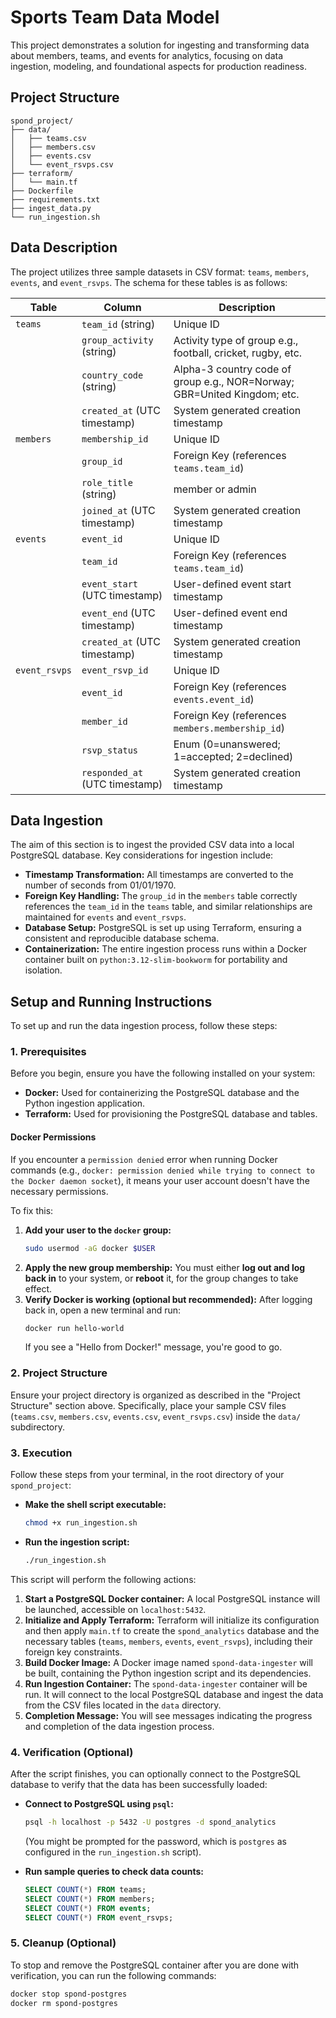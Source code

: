# Sports Team Data Model

This project demonstrates a solution for ingesting and transforming data about members, teams, and events for analytics, focusing on data ingestion, modeling, and foundational aspects for production readiness.

## Project Structure

```
spond_project/
├── data/
│   ├── teams.csv
│   ├── members.csv
│   ├── events.csv
│   └── event_rsvps.csv
├── terraform/
│   └── main.tf
├── Dockerfile
├── requirements.txt
├── ingest_data.py
└── run_ingestion.sh
```

## Data Description

The project utilizes three sample datasets in CSV format: `teams`, `members`, `events`, and `event_rsvps`. The schema for these tables is as follows:

| Table         | Column              | Description                                                                 |
|---------------|---------------------|-----------------------------------------------------------------------------|
| `teams`       | `team_id` (string)  | Unique ID                                                                   |
|               | `group_activity` (string) | Activity type of group e.g., football, cricket, rugby, etc.           |
|               | `country_code` (string) | Alpha-3 country code of group e.g., NOR=Norway; GBR=United Kingdom; etc. |
|               | `created_at` (UTC timestamp) | System generated creation timestamp                                       |
| `members`     | `membership_id`     | Unique ID                                                                   |
|               | `group_id`          | Foreign Key (references `teams.team_id`)                                    |
|               | `role_title` (string) | member or admin                                                             |
|               | `joined_at` (UTC timestamp) | System generated creation timestamp                                       |
| `events`      | `event_id`          | Unique ID                                                                   |
|               | `team_id`           | Foreign Key (references `teams.team_id`)                                    |
|               | `event_start` (UTC timestamp) | User-defined event start timestamp                                          |
|               | `event_end` (UTC timestamp)   | User-defined event end timestamp                                            |
|               | `created_at` (UTC timestamp) | System generated creation timestamp                                       |
| `event_rsvps` | `event_rsvp_id`     | Unique ID                                                                   |
|               | `event_id`          | Foreign Key (references `events.event_id`)                                  |
|               | `member_id`         | Foreign Key (references `members.membership_id`)                            |
|               | `rsvp_status`       | Enum (0=unanswered; 1=accepted; 2=declined)                                 |
|               | `responded_at` (UTC timestamp) | System generated creation timestamp                                       |

## Data Ingestion

The aim of this section is to ingest the provided CSV data into a local PostgreSQL database. Key considerations for ingestion include:
* **Timestamp Transformation:** All timestamps are converted to the number of seconds from 01/01/1970.
* **Foreign Key Handling:** The `group_id` in the `members` table correctly references the `team_id` in the `teams` table, and similar relationships are maintained for `events` and `event_rsvps`.
* **Database Setup:** PostgreSQL is set up using Terraform, ensuring a consistent and reproducible database schema.
* **Containerization:** The entire ingestion process runs within a Docker container built on `python:3.12-slim-bookworm` for portability and isolation.

## Setup and Running Instructions

To set up and run the data ingestion process, follow these steps:

### 1. Prerequisites

Before you begin, ensure you have the following installed on your system:

* **Docker:** Used for containerizing the PostgreSQL database and the Python ingestion application.
* **Terraform:** Used for provisioning the PostgreSQL database and tables.

#### Docker Permissions

If you encounter a `permission denied` error when running Docker commands (e.g., `docker: permission denied while trying to connect to the Docker daemon socket`), it means your user account doesn't have the necessary permissions.

To fix this:

1.  **Add your user to the `docker` group:**
    ```bash
    sudo usermod -aG docker $USER
    ```
2.  **Apply the new group membership:**
    You must either **log out and log back in** to your system, or **reboot** it, for the group changes to take effect.
3.  **Verify Docker is working (optional but recommended):**
    After logging back in, open a new terminal and run:
    ```bash
    docker run hello-world
    ```
    If you see a "Hello from Docker!" message, you're good to go.

### 2. Project Structure

Ensure your project directory is organized as described in the "Project Structure" section above. Specifically, place your sample CSV files (`teams.csv`, `members.csv`, `events.csv`, `event_rsvps.csv`) inside the `data/` subdirectory.

### 3. Execution

Follow these steps from your terminal, in the root directory of your `spond_project`:

* **Make the shell script executable:**
    ```bash
    chmod +x run_ingestion.sh
    ```

* **Run the ingestion script:**
    ```bash
    ./run_ingestion.sh
    ```

This script will perform the following actions:

1.  **Start a PostgreSQL Docker container:** A local PostgreSQL instance will be launched, accessible on `localhost:5432`.
2.  **Initialize and Apply Terraform:** Terraform will initialize its configuration and then apply `main.tf` to create the `spond_analytics` database and the necessary tables (`teams`, `members`, `events`, `event_rsvps`), including their foreign key constraints.
3.  **Build Docker Image:** A Docker image named `spond-data-ingester` will be built, containing the Python ingestion script and its dependencies.
4.  **Run Ingestion Container:** The `spond-data-ingester` container will be run. It will connect to the local PostgreSQL database and ingest the data from the CSV files located in the `data` directory.
5.  **Completion Message:** You will see messages indicating the progress and completion of the data ingestion process.

### 4. Verification (Optional)

After the script finishes, you can optionally connect to the PostgreSQL database to verify that the data has been successfully loaded:

* **Connect to PostgreSQL using `psql`:**
    ```bash
    psql -h localhost -p 5432 -U postgres -d spond_analytics
    ```
    (You might be prompted for the password, which is `postgres` as configured in the `run_ingestion.sh` script).

* **Run sample queries to check data counts:**
    ```sql
    SELECT COUNT(*) FROM teams;
    SELECT COUNT(*) FROM members;
    SELECT COUNT(*) FROM events;
    SELECT COUNT(*) FROM event_rsvps;
    ```

### 5. Cleanup (Optional)

To stop and remove the PostgreSQL container after you are done with verification, you can run the following commands:

```bash
docker stop spond-postgres
docker rm spond-postgres